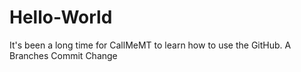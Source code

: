 # Hello-World
It's been a long time for CallMeMT to learn how to use the GitHub.
A Branches
Commit Change
